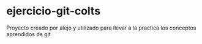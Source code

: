 ejercicio-git-colts
===================

Proyecto creado por alejo y utilizado para llevar a la practica los conceptos aprendidos de git
